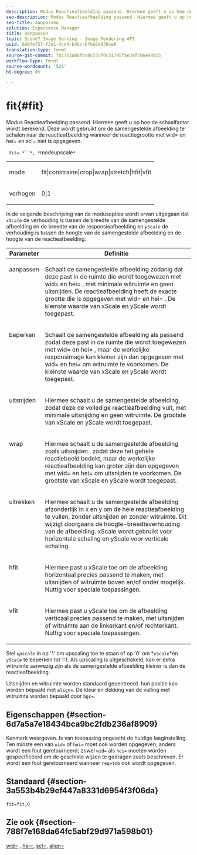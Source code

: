 ```yaml
---
description: Modus Reactieafbeelding passend. Hiermee geeft u op hoe de schaalfactor wordt berekend. Deze wordt gebruikt om de samengestelde afbeelding te schalen naar de reactieafbeelding wanneer de reactiegrootte met wid= en hei= en scl= niet is opgegeven.
seo-description: Modus Reactieafbeelding passend. Hiermee geeft u op hoe de schaalfactor wordt berekend. Deze wordt gebruikt om de samengestelde afbeelding te schalen naar de reactieafbeelding wanneer de reactiegrootte met wid= en hei= en scl= niet is opgegeven.
seo-title: aanpassen
solution: Experience Manager
title: aanpassen
topic: Scene7 Image Serving - Image Rendering API
uuid: 669fe757-f3a1-4cd4-b46c-6fbe5a039ce0
translation-type: tm+mt
source-git-commit: 7bc7b3a86fbcdc57cfdc31745fae3afc06e44b15
workflow-type: tm+mt
source-wordcount: '525'
ht-degree: 0%

---
```



# fit{#fit}

Modus Reactieafbeelding passend. Hiermee geeft u op hoe de schaalfactor wordt berekend. Deze wordt gebruikt om de samengestelde afbeelding te schalen naar de reactieafbeelding wanneer de reactiegrootte met wid= en hei= en scl= niet is opgegeven.

` fit= *``*, *`modeupscale`*`

<table id="simpletable_50FBDC6B7CB2448891DD0F491DEB5ACF"> 
 <tr class="strow"> 
  <td class="stentry"> <p> <span class="codeph"> <span class="varname"> mode  </span> </span> </p> </td> 
  <td class="stentry"> <p> <span class="codeph"> fit|constraine|crop|wrap|stretch|hfit|vfit  </span> </p> </td> 
 </tr> 
 <tr class="strow"> 
  <td class="stentry"> <p> <span class="codeph"> <span class="varname"> verhogen  </span> </span> </p> </td> 
  <td class="stentry"> <p> <span class="codeph"> 0|1  </span> </p> </td> 
 </tr> 
</table>

In de volgende beschrijving van de modusopties wordt ervan uitgegaan dat *`xScale`* de verhouding is tussen de breedte van de samengestelde afbeelding en de breedte van de responsieafbeelding en *`yScale`* de verhouding is tussen de hoogte van de samengestelde afbeelding en de hoogte van de reactieafbeelding.

<table id="table_33408ECA9D164AFAA249F8589060545E"> 
 <thead> 
  <tr> 
   <th colname="col1" class="entry"> Parameter </th> 
   <th colname="col2" class="entry"> Definitie </th> 
  </tr> 
 </thead>
 <tbody> 
  <tr valign="top"> 
   <td colname="col1"> <p> <span class="codeph"> aanpassen  </span> </p> </td> 
   <td colname="col2"> <p>Schaalt de samengestelde afbeelding zodanig dat deze past in de ruimte die wordt toegewezen met <span class="codeph"> wid= </span> en <span class="codeph"> hei= </span>, met minimale witruimte en geen uitsnijden. De reactieafbeelding heeft de exacte grootte die is opgegeven met <span class="codeph"> wid= </span> en <span class="codeph"> hei= </span>. De kleinste waarde van <span class="varname"> xScale </span> en <span class="varname"> yScale </span> wordt toegepast. </p> </td> 
  </tr> 
  <tr valign="top"> 
   <td colname="col1"> <p> <span class="codeph"> beperken  </span> </p> </td> 
   <td colname="col2"> <p>Schaalt de samengestelde afbeelding als <span class="codeph"> passend </span> zodat deze past in de ruimte die wordt toegewezen met <span class="codeph"> wid= </span> en <span class="codeph"> hei= </span>, maar de werkelijke responsimage kan kleiner zijn dan opgegeven met <span class="codeph"> wid= </span> en <span class="codeph"> hei= </span> om witruimte te voorkomen. De kleinste waarde van <span class="varname"> xScale </span> en <span class="varname"> yScale </span> wordt toegepast. </p> </td> 
  </tr> 
  <tr valign="top"> 
   <td colname="col1"> <p> <span class="codeph"> uitsnijden  </span> </p> </td> 
   <td colname="col2"> <p>Hiermee schaalt u de samengestelde afbeelding, zodat deze de volledige reactieafbeelding vult, met minimale uitsnijding en geen witruimte. De grootste van <span class="varname"> xScale </span> en <span class="varname"> yScale </span> wordt toegepast. </p> </td> 
  </tr> 
  <tr valign="top"> 
   <td colname="col1"> <p> <span class="codeph"> wrap  </span> </p> </td> 
   <td colname="col2"> <p>Hiermee schaalt u de samengestelde afbeelding zoals <span class="codeph"> uitsnijden </span>, zodat deze het gehele reactiebeeld bedekt, maar de werkelijke reactieafbeelding kan groter zijn dan opgegeven met <span class="codeph"> wid= </span> en <span class="codeph"> hei= </span> om uitsnijden te voorkomen. De grootste van <span class="varname"> xScale </span> en <span class="varname"> yScale </span>wordt toegepast. </p> </td> 
  </tr> 
  <tr valign="top"> 
   <td colname="col1"> <p> <span class="codeph"> uitrekken  </span> </p> </td> 
   <td colname="col2"> <p>Hiermee schaalt u de samengestelde afbeelding afzonderlijk in x en y om de hele reactieafbeelding te vullen, zonder uitsnijden en zonder witruimte. Dit wijzigt doorgaans de hoogte-breedteverhouding van de afbeelding. <span class="varname"> xScale  </span> wordt gebruikt voor horizontale schaling en  <span class="varname"> yScale  </span> voor verticale schaling. </p> </td> 
  </tr> 
  <tr valign="top"> 
   <td colname="col1"> <p> <span class="codeph"> hfit  </span> </p> </td> 
   <td colname="col2"> <p>Hiermee past u <span class="varname"> xScale </span> toe om de afbeelding horizontaal precies passend te maken, met uitsnijden of witruimte boven en/of onder mogelijk. Nuttig voor speciale toepassingen. </p> </td> 
  </tr> 
  <tr valign="top"> 
   <td colname="col1"> <p> <span class="codeph"> vfit  </span> </p> </td> 
   <td colname="col2"> <p>Hiermee past u <span class="varname"> yScale </span> toe om de afbeelding verticaal precies passend te maken, met uitsnijden of witruimte aan de linkerkant en/of rechterkant. Nuttig voor speciale toepassingen. </p> </td> 
  </tr> 
 </tbody> 
</table>

Stel *`upscale`* in op &#39;1&#39; om upscaling toe te staan of op &#39;0&#39; om *`xScale`*en *`yScale`* te beperken tot 1:1. Als upscaling is uitgeschakeld, kan er extra witruimte aanwezig zijn als de samengestelde afbeelding kleiner is dan de reactieafbeelding.

Uitsnijden en witruimte worden standaard gecentreerd. hun positie kan worden bepaald met `align=`. De kleur en dekking van de vulling met witruimte worden bepaald door `bgc=`.

## Eigenschappen {#section-6d7a5a7e18434bca9bc2fdb236af8909}

Kenmerk weergeven. Is van toepassing ongeacht de huidige laaginstelling. Ten minste een van `wid=` of `hei=` moet ook worden opgegeven, anders wordt een fout geretourneerd; zowel `wid=` als `hei=` moeten worden gespecificeerd om de geschikte wijzen te gedragen zoals beschreven. Er wordt een fout geretourneerd wanneer `req=tmb` ook wordt opgegeven.

## Standaard {#section-3a553b4b29ef447a8331d6954f3f06da}

`fit=fit,0`

## Zie ook {#section-788f7e168da64fc5abf29d971a598b01}

[wid=](../../../../../is-api/http-ref/image-serving-api-ref/c-http-protocol-reference/c-command-reference/r-is-http-wid.md#reference-bfeadcb67bf4485f851eb21345527e47) ,  [hei=](../../../../../is-api/http-ref/image-serving-api-ref/c-http-protocol-reference/c-command-reference/r-is-http-hei.md#reference-6d6f556ccc0e4b98a815e8a5c1944a96),  [scl=](../../../../../is-api/http-ref/image-serving-api-ref/c-http-protocol-reference/c-command-reference/r-scl.md#reference-b2a74e493d0d407e98fe350551ba3fcc),  [align=](../../../../../is-api/http-ref/image-serving-api-ref/c-http-protocol-reference/c-command-reference/r-align.md#reference-b7d6b87c75124d78884f916dd6544bc7)
